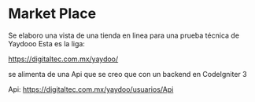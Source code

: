 # Market Place
Se elaboro una vista de una tienda en linea para una prueba técnica de Yaydooo
Esta es la liga:

https://digitaltec.com.mx/yaydoo/

se alimenta de una Api que se creo que con un backend en CodeIgniter 3

Api: https://digitaltec.com.mx/yaydoo/usuarios/Api
